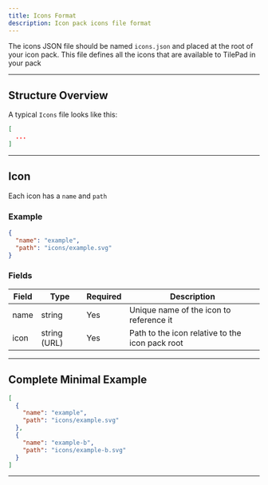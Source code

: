 ```yaml
---
title: Icons Format
description: Icon pack icons file format
---
```


The icons JSON file should be named `icons.json` and placed at the root of your icon pack. This file defines all the icons
that are available to TilePad in your pack

---

## Structure Overview

A typical `Icons` file looks like this:

```json
[
  ...
]
```
---

## Icon 

Each icon has a `name` and `path`  

### Example

```json
{
  "name": "example",
  "path": "icons/example.svg"
}
```

### Fields

| Field | Type         | Required | Description                                     |
| ----- | ------------ | -------- | ----------------------------------------------- |
| name  | string       | Yes      | Unique name of the icon to reference it         |
| icon  | string (URL) | Yes      | Path to the icon relative to the icon pack root |

---

## Complete Minimal Example

```json
[
  {
    "name": "example",
    "path": "icons/example.svg"
  },
  {
    "name": "example-b",
    "path": "icons/example-b.svg"
  }
]
```

---

